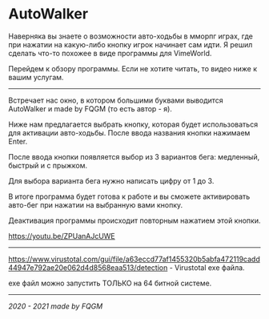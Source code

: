 # AutoWalker

Наверняка вы знаете о возможности авто-ходьбы в мморпг играх, где при нажатии на какую-либо кнопку игрок начинает сам идти.
Я решил сделать что-то похожее в виде программы для VimeWorld.

Перейдем к обзору программы.
Если не хотите читать, то видео ниже к вашим услугам.

--------------------
Встречает нас окно, в котором большими буквами выводится AutoWalker и made by FQGM (то есть автор - я).

Ниже нам предлагается выбрать кнопку, которая будет использоваться для активации авто-ходьбы. После ввода названия кнопки нажимаем Enter.

После ввода кнопки появляется выбор из 3 вариантов бега: медленный, быстрый и с прыжком.

Для выбора варианта бега нужно написать цифру от 1 до 3.

В итоге программа будет готова к работе и вы сможете активировать авто-бег при нажатии на выбранную вами кнопку.

Деактивация программы происходит повторным нажатием этой кнопки.

https://youtu.be/ZPUanAJcUWE

--------------------

https://www.virustotal.com/gui/file/a63eccd77af1455320b5abfa472119cadd44947e792ae20e062d4d8568eaa513/detection - Virustotal exe файла.

exe файл можно запустить ТОЛЬКО на 64 битной системе.

--------------------
*2020 - 2021 made by FQGM*
